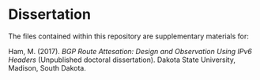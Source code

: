 # Dissertation
The files contained within this repository are supplementary materials for: 

Ham, M. (2017). *BGP Route Attesation: Design and Observation Using IPv6 Headers* (Unpublished doctoral dissertation). Dakota State University, Madison, South Dakota.